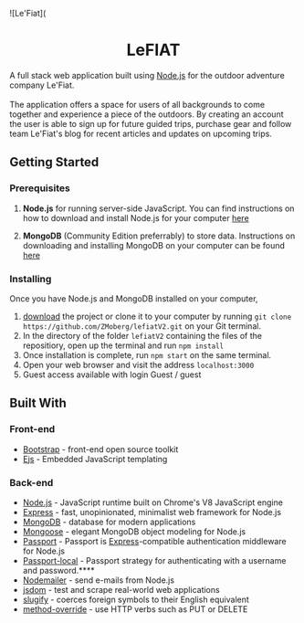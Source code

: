 
![Le'Fiat](

<div align="center"> <h1>LeFIAT</h1> </div>

A full stack web application built using [Node.js](https://nodejs.org/en/download/) for the outdoor adventure company Le'Fiat. <br><br>
The application offers a space for users of all backgrounds to come together and experience a piece of the outdoors. By creating an account the user is able to sign up for future guided trips, purchase gear and follow team Le'Fiat's blog for recent articles and updates on upcoming trips.

## Getting Started

### Prerequisites

1. **Node.js** for running server-side JavaScript. You can find instructions on how to download and install Node.js for your computer [here](https://nodejs.org/en/download/)

2. **MongoDB** (Community Edition preferrably) to store data. Instructions on downloading and installing MongoDB on your computer can be found [here](https://docs.mongodb.com/manual/installation/)

### Installing

Once you have Node.js and MongoDB installed on your computer,

1. [download](https://github.com/ZMoberg/lefiatV2/archive/master.zip) the project or clone it to your computer by running `git clone https://github.com/ZMoberg/lefiatV2.git` on your Git terminal.
2. In the directory of the folder `lefiatV2` containing the files of the repositiory, open up the terminal and run `npm install`
3. Once installation is complete, run `npm start` on the same terminal.
4. Open your web browser and visit the address `localhost:3000` 
5. Guest access available with login Guest / guest

## Built With

### Front-end

- [Bootstrap](https://getbootstrap.com/) - front-end open source toolkit
- [Ejs](https://ejs.co/) - Embedded JavaScript templating

### Back-end

- [Node.js](https://nodejs.org) - JavaScript runtime built on Chrome's V8 JavaScript engine
- [Express](https://expressjs.com//) - fast, unopinionated, minimalist web framework for Node.js
- [MongoDB](https://www.mongodb.com/) - database for modern applications
- [Mongoose](https://mongoosejs.com/) - elegant MongoDB object modeling for Node.js
- [Passport](http://www.passportjs.org/) - Passport is [Express](https://expressjs.com//)-compatible authentication middleware for Node.js
- [Passport-local](https://github.com/jaredhanson/passport-local#passport-local) - Passport strategy for authenticating with a username and password.****
- [Nodemailer](https://nodemailer.com/about/) - send e-mails from Node.js
- [jsdom](https://www.npmjs.com/package/jsdom) -  test and scrape real-world web applications
- [slugify](https://github.com/simov/slugify) - coerces foreign symbols to their English equivalent 
- [method-override](https://github.com/expressjs/method-override#readme) - use HTTP verbs such as PUT or DELETE


